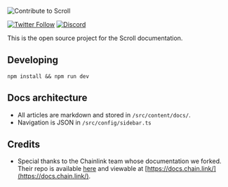 ![Contribute to Scroll](./src/assets/banner.png)

[![Twitter Follow](https://img.shields.io/twitter/follow/Scroll_ZKP?style=social)](https://twitter.com/Scroll_ZKP)
[![Discord](https://img.shields.io/discord/984015101017346058?color=%235865F2&label=Discord&logo=discord&logoColor=%23fff)](https://discord.gg/scroll)

This is the open source project for the Scroll documentation. 

## Developing

```
npm install && npm run dev
```

## Docs architecture

- All articles are markdown and stored in `/src/content/docs/`.
- Navigation is JSON in `/src/config/sidebar.ts`

## Credits

- Special thanks to the Chainlink team whose documentation we forked. Their repo is available [here](https://github.com/smartcontractkit/documentation) and viewable at [https://docs.chain.link/](https://docs.chain.link/).
